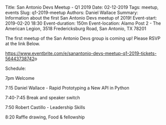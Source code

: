 Title: San Antonio Devs Meetup - Q1 2019
Date: 02-12-2019
Tags: meetup, events
Slug: q1-2019-meetup
Authors: Daniel Wallace
Summary: Information about the first San Antonio Devs meetup of 2019!
Event-start: 2019-02-20 18:30
Event-duration: 150m
Event-location: Alamo Post 2 - The American Legion, 3518 Fredericksburg Road, San Antonio, TX 78201

The first meetup of the San Antonio Devs group is coming up!  Please RSVP at the link Below.

<https://www.eventbrite.com/e/sanantonio-devs-meetup-q1-2019-tickets-56443738742>o

Schedule:

7pm        Welcome

7:15       Daniel Wallace - Rapid Prototyping a New API in Python

7:40-7:45  Break and speaker switch

7:50       Robert Castillo - Leadership Skills

8:20       Raffle drawing, Food & fellowship
